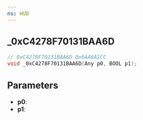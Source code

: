 ```yaml
---
ns: HUD
---
```

## _0xC4278F70131BAA6D

```c
// 0xC4278F70131BAA6D 0x6AA6A1CC
void _0xC4278F70131BAA6D(Any p0, BOOL p1);
```


## Parameters
* **p0**: 
* **p1**: 

